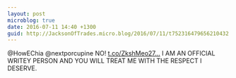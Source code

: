 ```yaml
---
layout: post
microblog: true
date: 2016-07-11 14:40 +1300
guid: http://JacksonOfTrades.micro.blog/2016/07/11/t752316479656210432.html
---
```

@HowEChia @nextporcupine  NO! [t.co/ZkshMeo27...](https://t.co/ZkshMeo27Z) I AM AN OFFICIAL WRITEY  PERSON AND YOU WILL TREAT ME WITH THE RESPECT I DESERVE.
